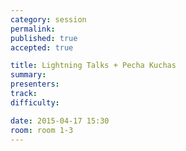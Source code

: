 ```yaml
---
category: session
permalink:
published: true
accepted: true

title: Lightning Talks + Pecha Kuchas
summary:
presenters: 
track:
difficulty:

date: 2015-04-17 15:30
room: room 1-3
---
```


<!-- This is an empty session so it doesn't need visible content -->
